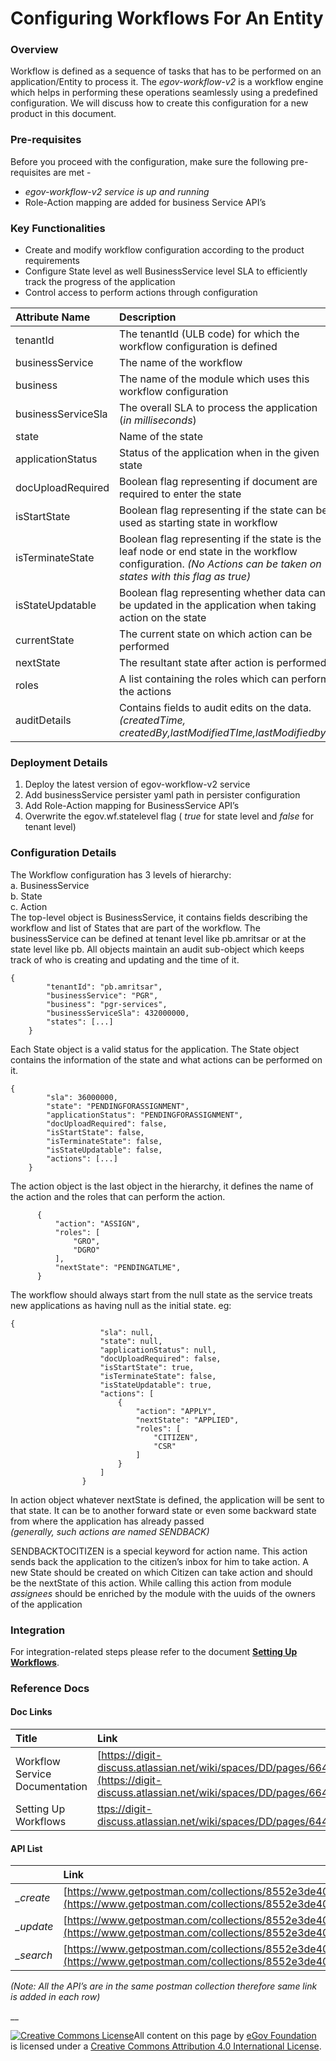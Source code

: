 # Configuring Workflows For An Entity

### Overview

Workflow is defined as a sequence of tasks that has to be performed on an application/Entity to process it. The _egov-workflow-v2_ is a workflow engine which helps in performing these operations seamlessly using a predefined configuration. We will discuss how to create this configuration for a new product in this document.

### Pre-requisites

Before you proceed with the configuration, make sure the following pre-requisites are met -

* _egov-workflow-v2 service is up and running_
* Role-Action mapping are added for business Service API’s 

### Key Functionalities

* Create and modify workflow configuration according to the product requirements
* Configure State level as well BusinessService level SLA to efficiently track the progress of the application
* Control access to perform actions through configuration

| **Attribute Name** | **Description** |
| :--- | :--- |
| tenantId | The tenantId \(ULB code\) for which the workflow configuration is defined |
| businessService | The name of the workflow |
| business | The name of the module which uses this workflow configuration |
| businessServiceSla | The overall SLA to process the application \(_in milliseconds_\) |
| state | Name of the state |
| applicationStatus | Status of the application when in the given state |
| docUploadRequired | Boolean flag representing if document are required to enter the state |
| isStartState | Boolean flag representing if the state can be used as starting state in workflow |
| isTerminateState | Boolean flag representing if the state is the leaf node or end state in the workflow configuration. _\(No Actions can be taken on states with this flag as true\)_ |
| isStateUpdatable | Boolean flag representing whether data can be updated in the application when taking action on the state |
| currentState | The current state on which action can be performed |
| nextState | The resultant state after action is performed |
| roles | A list containing the roles which can perform the actions |
| auditDetails | Contains fields to audit edits on the data. _\(createdTime, createdBy,lastModifiedTIme,lastModifiedby\)_ |

### Deployment Details

1. Deploy the latest version of egov-workflow-v2 service
2. Add businessService persister yaml path in persister configuration
3. Add Role-Action mapping for BusinessService API’s
4. Overwrite the egov.wf.statelevel flag \( _true_ for state level and _false_ for tenant level\)

### Configuration Details

The Workflow configuration has 3 levels of hierarchy:  
a. BusinessService  
b. State  
c. Action  
The top-level object is BusinessService, it contains fields describing the workflow and list of States that are part of the workflow. The businessService can be defined at tenant level like pb.amritsar or at the state level like pb. All objects maintain an audit sub-object which keeps track of who is creating and updating and the time of it.

```text
{
        "tenantId": "pb.amritsar",
        "businessService": "PGR",
        "business": "pgr-services",
        "businessServiceSla": 432000000,
        "states": [...]
    }
```

Each State object is a valid status for the application. The State object contains the information of the state and what actions can be performed on it.

```text
{
        "sla": 36000000,
        "state": "PENDINGFORASSIGNMENT",
        "applicationStatus": "PENDINGFORASSIGNMENT",
        "docUploadRequired": false,
        "isStartState": false,
        "isTerminateState": false,
        "isStateUpdatable": false,
        "actions": [...]
    }
```

The action object is the last object in the hierarchy, it defines the name of the action and the roles that can perform the action.

```text
      {
          "action": "ASSIGN",
          "roles": [
              "GRO",
              "DGRO"
          ],
          "nextState": "PENDINGATLME",
      }
```

The workflow should always start from the null state as the service treats new applications as having null as the initial state. eg:

```text
{
                    "sla": null,
                    "state": null,
                    "applicationStatus": null,
                    "docUploadRequired": false,
                    "isStartState": true,
                    "isTerminateState": false,
                    "isStateUpdatable": true,
                    "actions": [
                        {
                            "action": "APPLY",
                            "nextState": "APPLIED",
                            "roles": [
                                "CITIZEN",
                                "CSR"
                            ]
                        }
                    ]
                }
```

In action object whatever nextState is defined, the application will be sent to that state. It can be to another forward state or even some backward state from where the application has already passed  
_\(generally, such actions are named SENDBACK\)_

SENDBACKTOCITIZEN is a special keyword for action name. This action sends back the application to the citizen’s inbox for him to take action. A new State should be created on which Citizen can take action and should be the nextState of this action. While calling this action from module _assignees_ should be enriched by the module with the uuids of the owners of the application

### Integration

For integration-related steps please refer to the document [**Setting Up Workflows**](setting-up-workflow.md). 

### Reference Docs

#### Doc Links

| **Title** | **Link** |
| :--- | :--- |
| Workflow Service Documentation | [https://digit-discuss.atlassian.net/wiki/spaces/DD/pages/664174657/Workflow+Service](https://digit-discuss.atlassian.net/wiki/spaces/DD/pages/664174657/Workflow+Service) |
| Setting Up Workflows | [ttps://digit-discuss.atlassian.net/wiki/spaces/DD/pages/644546619/Setting+Up+Workflows](https://digit-discuss.atlassian.net/wiki/spaces/DD/pages/644546619/Setting+Up+Workflows) |

#### API List

|  | **Link** |
| :--- | :--- |
| _\_create_ | [https://www.getpostman.com/collections/8552e3de40c819e34190](https://www.getpostman.com/collections/8552e3de40c819e34190) |
| _\_update_ | [https://www.getpostman.com/collections/8552e3de40c819e34190](https://www.getpostman.com/collections/8552e3de40c819e34190) |
| _\_search_ | [https://www.getpostman.com/collections/8552e3de40c819e34190](https://www.getpostman.com/collections/8552e3de40c819e34190) |

_\(Note: All the API’s are in the same postman collection therefore same link is added in each row\)_

\_\_

 [![Creative Commons License](https://i.creativecommons.org/l/by/4.0/80x15.png)​](http://creativecommons.org/licenses/by/4.0/)All content on this page by [eGov Foundation](https://egov.org.in/) is licensed under a [Creative Commons Attribution 4.0 International License](http://creativecommons.org/licenses/by/4.0/).

